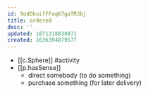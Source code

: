 ```yaml
---
id: 9odOkuifFFaqK7gaTR3bj
title: ordered
desc: ''
updated: 1671318838971
created: 1636394879577
---
```





- [[c.Sphere]] #activity
- [[p.hasSense]]
  - direct somebody (to do something)
  - purchase something (for later delivery)
